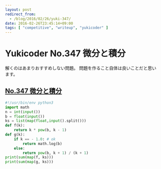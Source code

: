 ```yaml
---
layout: post
redirect_from:
  - /blog/2016/02/26/yuki-347/
date: 2016-02-26T23:45:14+09:00
tags: [ "competitive", "writeup", "yukicoder" ]
---
```


# Yukicoder No.347 微分と積分

解くのはあまりおすすめしない問題。
問題を作ること自体は良いことだと思います。

## [No.347 微分と積分](http://yukicoder.me/problems/836)

``` python
#!/usr/bin/env python3
import math
n = int(input())
b = float(input())
ks = list(map(float,input().split()))
def f(k):
    return k * pow(b, k - 1)
def g(k):
    if k == - 1.0: # ok
        return math.log(b)
    else:
        return pow(b, k + 1) / (k + 1)
print(sum(map(f, ks)))
print(sum(map(g, ks)))
```
